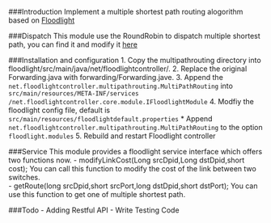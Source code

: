 ###Introduction
    Implement a multiple shortest path routing alogorithm based on [Floodlight](https://github.com/floodlight/floodlight)

    
    
###Dispatch
    This module use the RoundRobin to dispatch multiple shortest path, you can find it and modify it [here](https://github.com/hwchiu/MultipathRouting/blob/master/src/multipathrouting/types/MultiRoute.java#L18)


###Installation and configuration
    1. Copy the multipathrouting directory into floodlight/src/main/java/net/floodlightcontroller/.
    2. Replace the original Forwarding.java with forwarding/Forwarding.jave.
    3. Append the `net.floodlightcontroller.multipathrouting.MultiPathRouting` into `src/main/resources/META-INF/services /net.floodlightcontroller.core.module.IFloodlightModule`
    4. Modfiy the floodlight config file, default is `src/main/resources/floodlightdefault.properties`
        * Append `net.floodlightcontroller.multipathrouting.MultiPathRouting` to the option `floodlight.modules`
    5. Rebuild and restart Floodlight controller

###Service
    This module provides a floodlight service interface which offers two functions now.
    - modifyLinkCost(Long srcDpid,Long dstDpid,short cost);
        You can call this function to modify the cost of the link between two switches.    
    - getRoute(long srcDpid,short srcPort,long dstDpid,short dstPort);
        You can use this function to get one of multiple shortest path. 

###Todo
    - Adding Restful API
    - Write Testing Code
    
